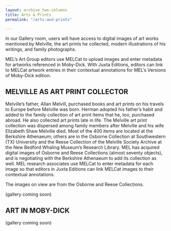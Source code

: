 ```yaml
---
layout: archive_two-columns
title: Arts & Prints
permalink: "/arts-and-prints"

---
```

In our Gallery room, users will have access to digital images of art works mentioned by Melville, the art prints he collected, modern illustrations of his writings, and family photographs.

MEL’s Art Group editors use MELCat to upload images and enter metadata for artworks referenced in Moby-Dick. With Juxta Editions, editors can link to MELCat artwork entries in their contextual annotations for MEL’s Versions of Moby-Dick edition.

## MELVILLE AS ART PRINT COLLECTOR

Melville’s father, Allan Melvill, purchased books and art prints on his travels to Europe before Melville was born. Herman adopted his father’s habit and added to the family collection of art print items that he, too, purchased abroad. He also collected art prints late in life. The Melville art print collection was dispersed among family members after Melville and his wife Elizabeth Shaw Melville died. Most of the 400 items are located at the Berkshire Athenaeum; others are in the Osborne Collection at Southwestern (TX) University and the Reese Collection of the Melville Society Archive at the New Bedford Whaling Museum’s Research Library. MEL has acquired digital images of Osborne and Reese Collections (almost seventy objects), and is negotiating with the Berkshire Athenaeum to add its collection as well. MEL research associates use MELCat to enter metadata for each image so that editors in Juxta Editions can link MELCat images to their contextual annotations.

The images on view are from the Osborne and Reese Collections.

(gallery coming soon)

## ART IN MOBY-DICK

(gallery coming soon)